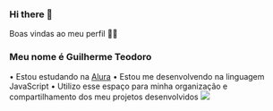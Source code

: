 ### Hi there 👋

Boas vindas ao meu perfil 💙💙
### Meu nome é Guilherme Teodoro

• Estou estudando na [Alura](https://www.alura.com.br/?_gl=1*1omgbpi*_ga*MTQ3OTkzOTAyOS4xNzEzODkwMDk3*_ga_1EPWSW3PCS*MTcxNTI2NDI4Ny45LjEuMTcxNTI2NDQ4OS4wLjAuMA..)
• Estou me desenvolvendo na linguagem JavaScript
• Utilizo esse espaço para minha organização e compartilhamento dos meu projetos desenvolvidos
![](https://media.tenor.com/w8yC1D_9vJIAAAAd/smoking-that.gif)

